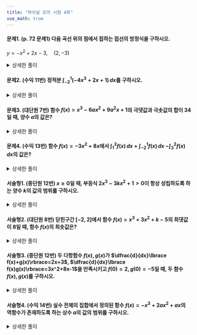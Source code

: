```yaml
---
title: "파이널 모의 시험 4회"
use_math: true
---
```


#### 문제1. (p. 72 문제1) 다음 곡선 위의 점에서 접하는 접선의 방정식을 구하시오.

$y=-x^2+2 x-3,\quad (2, -3)$

<details> 
  <summary>상세한 풀이</summary> 
   <p><img src="/assets/Pasted image 20231128160658.png"/></p>
 </details>

#### 문제2. (수익 11번) 정적분 $\displaystyle\int_{-2}^1(-4 x^3+2 x+1)\,dx$를 구하시오.

<details> 
  <summary>상세한 풀이</summary> 
   <p><img src="/assets/Pasted image 20231128160709.png"/></p>
 </details>

#### 문제3. (대단원 7번) 함수 $f(x)=x^3-6ax^2+9a^2x+1$의 극댓값과 극솟값의 합이 $34$일 때, 양수 $a$의 값은?

<details> 
  <summary>상세한 풀이</summary> 
   <p><img src="/assets/Pasted image 20231128160725.png"/></p>
 </details>

#### 문제4. (수익 13번) 함수 $f(x)=-3x^2+8x$에서 $\displaystyle\int_1^2 f(x)\, dx+\displaystyle\int_{-2}^1 f(x)\,dx$ $-\displaystyle\int_3^2 f(x)\,dx$의 값은?

<details> 
  <summary>상세한 풀이</summary> 
   <p><img src="/assets/Pasted image 20231128160735.png"/></p>
 </details>

#### 서술형1. (중단원 12번) $x\ge0$일 때, 부등식 $2x^3-3kx^2+1>0$이 항상 성립하도록 하는 양수 $k$의 값의 범위를 구하시오.

<details> 
  <summary>상세한 풀이</summary> 
   <p><img src="/assets/Pasted image 20231210204251.png"/></p>
 </details>

#### 서술형2. (대단원 8번) 닫힌구간 $[-2, 2]$에서 함수 $f(x)=x^3+3x^2+k-5$의 최댓값이 $8$일 때, 함수 $f(x)$의 최솟값은?

<details> 
  <summary>상세한 풀이</summary> 
   <p><img src="/assets/Pasted image 20231210204307.png"/></p>
 </details>

#### 서술형3. (중단원 12번) 두 다항함수 $f(x), g(x)$가 $\dfrac{d}{dx}\lbrace f(x)+g(x)\rbrace=2x+3$, $\dfrac{d}{dx}\lbrace f(x)g(x)\rbrace=3x^2+8x-1$을 만족시키고 $f(0)=2, g(0)=-5$일 때, 두 함수 $f(x), g(x)$를 구하시오.

<details> 
  <summary>상세한 풀이</summary> 
   <p><img src="/assets/Pasted image 20231210204325.png"/></p>
 </details>

#### 서술형4. (수익 14번) 실수 전체의 집합에서 정의된 함수 $f(x)=-x^3+2ax^2+ax$의 역함수가 존재하도록 하는 상수 $a$의 값의 범위를 구하시오.

<details> 
  <summary>상세한 풀이</summary> 
   <p><img src="/assets/Pasted image 20231210204345.png"/></p>
 </details>